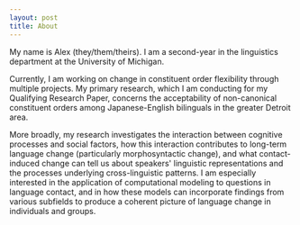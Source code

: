 ```yaml
---
layout: post
title: About
---
```


My name is Alex (they/them/theirs). I am a second-year in the linguistics department at the University of Michigan.

Currently, I am working on change in constituent order flexibility through multiple projects. My primary research, which I am conducting for my Qualifying Research Paper, concerns the acceptability of non-canonical constituent orders among Japanese-English bilinguals in the greater Detroit area.

More broadly, my research investigates the interaction between cognitive processes and social
factors, how this interaction contributes to long-term language change (particularly morphosyntactic change), and what contact-induced change can tell us about speakers' linguistic representations and the processes underlying cross-linguistic patterns. I am especially interested in the application of computational modeling to questions in language contact, and in how these models can incorporate findings from various subfields to produce a coherent picture of language change in individuals and groups.

